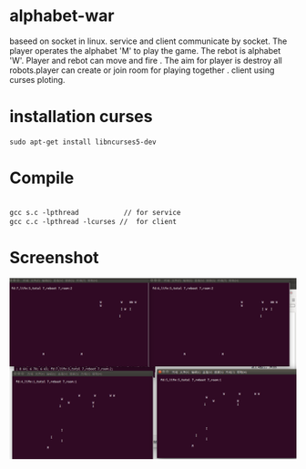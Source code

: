 # alphabet-war
baseed on socket in linux. service and client communicate by socket. The player operates the alphabet 'M' to play the game. The rebot is alphabet 'W'. Player and rebot can move and fire . The aim for player is destroy all robots.player can create or join room for playing together .
client using curses ploting.

# installation curses
<pre><code>sudo apt-get install libncurses5-dev
</code></pre>

# Compile
<pre><code>
gcc s.c -lpthread           // for service
gcc c.c -lpthread -lcurses //  for client
</code></pre>

# Screenshot
 ![image](https://github.com/ldcodes/alphabet-war/blob/master/1.png)


